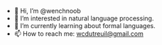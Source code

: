 - 👋 Hi, I’m @wenchnoob
- 👀 I’m interested in natural language processing.
- 🌱 I’m currently learning about formal languages.
- 📫 How to reach me: wcdutreuil@gmail.com

<!---
wenchnoob/wenchnoob is a ✨ special ✨ repository because its `README.md` (this file) appears on your GitHub profile.
You can click the Preview link to take a look at your changes.
--->
